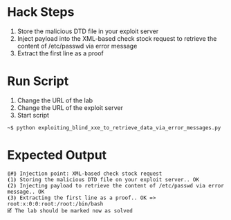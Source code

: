 # Hack Steps

1. Store the malicious DTD file in your exploit server
2. Inject payload into the XML-based check stock request to retrieve the content of /etc/passwd via error message
3. Extract the first line as a proof

# Run Script

1. Change the URL of the lab
2. Change the URL of the exploit server
3. Start script

```
~$ python exploiting_blind_xxe_to_retrieve_data_via_error_messages.py
```

# Expected Output

```
⟪#⟫ Injection point: XML-based check stock request
⦗1⦘ Storing the malicious DTD file on your exploit server.. OK
⦗2⦘ Injecting payload to retrieve the content of /etc/passwd via error message.. OK
⦗3⦘ Extracting the first line as a proof.. OK => root:x:0:0:root:/root:/bin/bash
🗹 The lab should be marked now as solved
```
